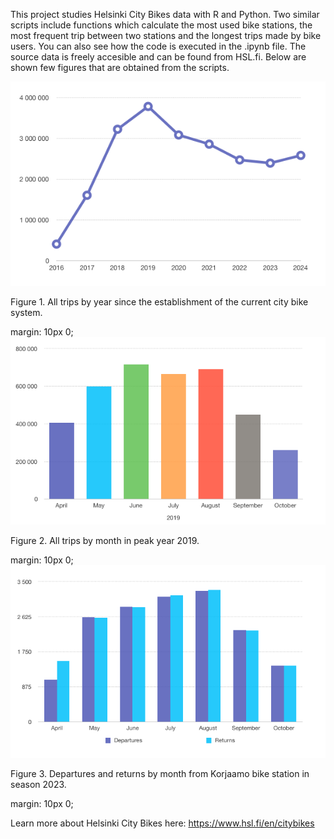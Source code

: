 This project studies Helsinki City Bikes data with R and Python. Two similar scripts include functions which calculate the most used bike stations, the most frequent trip between two stations and the longest trips made by bike users. You can also see how the code is executed in the .ipynb file. The source data is freely accesible and can be found from HSL.fi. Below are shown few figures that are obtained from the scripts.

<div><img src="all_trips.png" alt="all_trips" width="550"/>
<p>Figure 1. All trips by year since the establishment of the current city bike system.</p>
</div>
margin: 10px 0;
<div><img src="monthly_trips_2019.png" alt="monthly_trips" width="550"/>
<p>Figure 2. All trips by month in peak year 2019.</p>
</div>
margin: 10px 0;
<div><img src="korjaamo_departures_and_returns.png" alt="korjaamo_departures" width="650"/>
<p>Figure 3. Departures and returns by month from Korjaamo bike station in season 2023.</p>
margin: 10px 0;

Learn more about Helsinki City Bikes here: https://www.hsl.fi/en/citybikes
